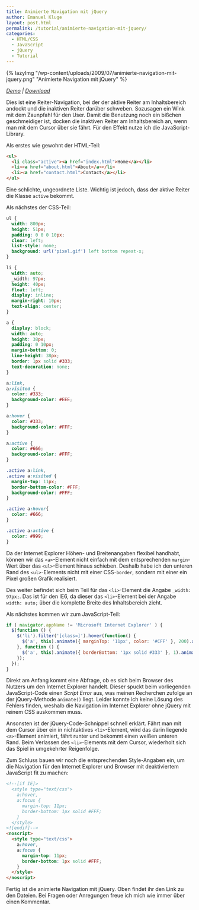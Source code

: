 ```yaml
---
title: Animierte Navigation mit jQuery
author: Emanuel Kluge
layout: post.html
permalink: /tutorial/animierte-navigation-mit-jquery/
categories:
  - HTML/CSS
  - JavaScript
  - jQuery
  - Tutorial
---
```


{% lazyImg "/wp-content/uploads/2009/07/animierte-navigation-mit-jquery.png" "Animierte Navigation mit jQuery" %}

*[Demo][demo] | [Download][download]*

Dies ist eine Reiter-Navigation, bei der der aktive Reiter am Inhaltsbereich andockt und die inaktiven Reiter darüber schweben. Sozusagen ein Wink mit dem Zaunpfahl für den User. Damit die Benutzung noch ein bißchen geschmeidiger ist, docken die inaktiven Reiter am Inhaltsbereich an, wenn man mit dem Cursor über sie fährt. Für den Effekt nutze ich die JavaScript-Library.

Als erstes wie gewohnt der HTML-Teil:

```html
<ul>
  <li class="active"><a href="index.html">Home</a></li>
  <li><a href="about.html">About</a></li>
  <li><a href="contact.html">Contact</a></li>
</ul>
```

Eine schlichte, ungeordnete Liste. Wichtig ist jedoch, dass der aktive Reiter die Klasse `active` bekommt.

Als nächstes der CSS-Teil:

```css
ul {
  width: 800px;
  height: 51px;
  padding: 0 0 0 10px;
  clear: left;
  list-style: none;
  background: url('pixel.gif') left bottom repeat-x;
}

li {
  width: auto;
  _width: 97px;
  height: 40px;
  float: left;
  display: inline;
  margin-right: 10px;
  text-align: center;
}

a {
  display: block;
  width: auto;
  height: 38px;
  padding: 0 10px;
  margin-bottom: 0;
  line-height: 38px;
  border: 1px solid #333;
  text-decoration: none;
}

a:link,
a:visited {
  color: #333;
  background-color: #EEE;
}

a:hover {
  color: #333;
  background-color: #FFF;
}

a:active {
  color: #666;
  background-color: #FFF;
}

.active a:link,
.active a:visited {
  margin-top: 11px;
  border-bottom-color: #FFF;
  background-color: #FFF;
}

.active a:hover{
  color: #666;
}

.active a:active {
  color: #999;
}
```

Da der Internet Explorer Höhen- und Breitenangaben flexibel handhabt, können wir das `<a>`-Element nicht einfach mit dem entsprechenden `margin`-Wert über das `<ul>`-Element hinaus schieben. Deshalb habe ich den unteren Rand des `<ul>`-Elements nicht mit einer CSS-`border`, sondern mit einer ein Pixel großen Grafik realisiert.

Des weiter befindet sich beim Teil für das `<li>`-Element die Angabe `_width: 97px;`. Das ist für den IE6, da dieser das `<li>`-Element bei der Angabe `width: auto;` über die komplette Breite des Inhaltsbereich zieht.

Als nächstes kommen wir zum JavaScript-Teil:

```javascript
if ( navigator.appName != 'Microsoft Internet Explorer' ) {
  $(function () {
    $('li').filter('[class=]').hover(function() {
      $('a', this).animate({ marginTop: '11px', color: '#CFF' }, 200).animate({ borderBottom: '1px solid #FFF' }, 1);
    }, function () {
      $('a', this).animate({ borderBottom: '1px solid #333' }, 1).animate({ marginTop: '0', color: '#EEE' }, 200);
    });
  });
}
```

Direkt am Anfang kommt eine Abfrage, ob es sich beim Browser des Nutzers um den Internet Explorer handelt. Dieser spuckt beim vorliegenden JavaScript-Code einen *Script Error* aus, was meinen Recherchen zufolge an der jQuery-Methode `animate()` liegt. Leider konnte ich keine Lösung des Fehlers finden, weshalb die Navigation im Internet Explorer ohne jQuery mit reinem CSS auskommen muss.

Ansonsten ist der jQuery-Code-Schnippel schnell erklärt. Fährt man mit dem Cursor über ein in nichtaktives `<li>`-Element, wird das darin liegende `<a>`-Element animiert, fährt runter und bekommt einen weißen unteren Rand. Beim Verlassen des `<li>`-Elements mit dem Cursor, wiederholt sich das Spiel in umgekehrter Reigenfolge.

Zum Schluss bauen wir noch die entsprechenden Style-Angaben ein, um die Navigation für den Internet Explorer und Browser mit deaktiviertem JavaScript fit zu machen:

```html
<!--[if IE]>
  <style type="text/css">
    a:hover,
    a:focus {
      margin-top: 11px;
      border-bottom: 1px solid #FFF;
    }
  </style>
<![endif]-->
<noscript>
  <style type="text/css">
    a:hover,
    a:focus {
      margin-top: 11px;
      border-bottom: 1px solid #FFF;
    }
  </style>
</noscript>
```

Fertig ist die animierte Navigation mit jQuery. Oben findet ihr den Link zu den Dateien. Bei Fragen oder Anregungen freue ich mich wie immer über einen Kommentar.

[demo]: http://www.emanuel-kluge.de/demo/animierte-navigation-mit-jquery/
[download]: /wp-content/uploads/2009/07/animierte-navigation-mit-jquery.zip
